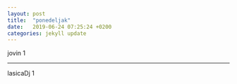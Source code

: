 ```yaml
---
layout: post
title:  "ponedeljak"
date:   2019-06-24 07:25:24 +0200
categories: jekyll update
---
```



jovin 1    

***

lasicaDj 1  